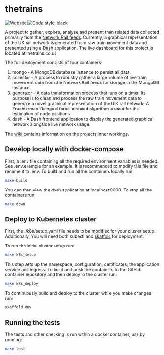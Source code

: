 # thetrains

[![Website](https://img.shields.io/website-up-down-green-red/http/shields.io.svg)](https://thetrains.co.uk/)
[![Code style: black](https://img.shields.io/badge/code%20style-black-000000.svg)](https://github.com/psf/black)

A project to gather, explore, analyse and present train related data collected primarily from the [Network Rail feeds](https://wiki.openraildata.com/index.php?title=Main_Page). Currently, a graphical representation of the UK rail network is generated from raw train movement data and presented using a [Dash](https://plotly.com/dash/) application. The live dashboard for this project is located at
[thetrains.co.uk](https://thetrains.co.uk/).

The full deployment consists of four containers:

1. mongo - A MongoDB database instance to persist all data.
2. collector - A process to robustly gather a large volume of live train
   movement data from the Network Rail feeds for storage in the MongoDB
   instance.
3. generator - A data transformation process that runs on a timer. Its purpose
   is to clean and process the raw train movement data to generate a novel
   graphical representation of the U.K rail network. A Fruchterman-Reingold
   force-directed algorithm is used for the estimation of node positions.
4. dash - A Dash frontend application to display the generated graphical network
   alongside live network usage.

The [wiki](https://github.com/joshtingey/the-trains/wiki) contains information on the projects inner workings.

## Develop locally with docker-compose

First, a .env file containing all the required environment variables is needed. See .env.example for an example. It is recommended to modify this file and rename it to .env. To build and run all the containers locally run:

```bash
make build
```

You can then view the dash application at localhost:8000. To stop all the containers run:

```bash
make down
```

## Deploy to Kubernetes cluster

First, the ./k8s/setup.yaml file needs to be modified for your cluster setup. Additionally, You will need both kubectl and [skaffold](https://skaffold.dev/) for deployment.

To run the initial cluster setup run:

```bash
make k8s_setup
```

This step sets up the namespace, configuration, certificates, the application service and ingress. To build and push the containers to the GitHub container repository and then deploy to the cluster run:

```bash
make k8s_deploy
```

To continuously build and deploy to the cluster while you make changes run:

```bash
skaffold dev
```

## Running the tests

The tests and other checking is run within a docker container, use by running:

```bash
make test
```